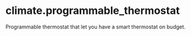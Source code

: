 # climate.programmable_thermostat
Programmable thermostat that let you have a smart thermostat on budget.
